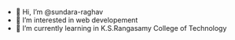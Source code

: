 - 👋 Hi, I’m @sundara-raghav
- 👀 I’m interested in web developement
- 🌱 I’m currently learning in K.S.Rangasamy College of Technology


<!---
sundara-raghav/sundara-raghav is a ✨ special ✨ repository because its `README.md` (this file) appears on your GitHub profile.
You can click the Preview link to take a look at your changes.
--->
